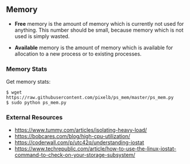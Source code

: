 ## Memory

* **Free** memory is the amount of memory which is currently not used for anything. This number should be small, because memory which is not used is simply wasted.

* **Available** memory is the amount of memory which is available for allocation to a new process or to existing processes.

### Memory Stats

Get memory stats:

```
$ wget https://raw.githubusercontent.com/pixelb/ps_mem/master/ps_mem.py
$ sudo python ps_mem.py
```

### External Resources

- https://www.tummy.com/articles/isolating-heavy-load/
- https://bobcares.com/blog/high-cpu-utilization/
- https://coderwall.com/p/utc42q/understanding-iostat
- https://www.techrepublic.com/article/how-to-use-the-linux-iostat-command-to-check-on-your-storage-subsystem/
